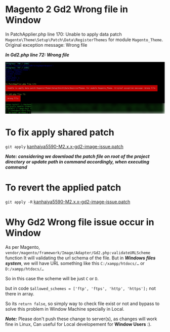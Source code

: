 # Magento 2 Gd2 Wrong file in Window
In PatchApplier.php line 170:  Unable to apply data patch `Magento\Theme\Setup\Patch\Data\RegisterThemes` for module `Magento_Theme`. Original exception message: Wrong file   

***In Gd2.php line 72: Wrong file***

![Error Screenshot](screenshot.png)

# To fix apply shared patch

`git apply` [kanhaiya5590-M2.x.x-gd2-image-issue.patch](kanhaiya5590-M2.x.x-gd2-image-issue.patch)

 ***Note: considering we download the patch file on root of the project directory or update path in command accordingly, when executing command***
 
 
 # To revert the applied patch
 `git apply -R` [kanhaiya5590-M2.x.x-gd2-image-issue.patch](kanhaiya5590-M2.x.x-gd2-image-issue.patch)

# Why  Gd2 Wrong file issue occur in Window
As per Magento, `vendor/magento/framework/Image/Adapter/Gd2.php:validateURLScheme` function 
It will validating the url schema of the file. But in ***Windows files system***, we will have URL something like this `C:/xampp/htdocs/…` or `D:/xampp/htdocs/…`

So in this case the scheme will be just `C` or `D`. 

but in code `$allowed_schemes = ['ftp', 'ftps', 'http', 'https'];` not there in array. 

So its `return false`, so simply way to check file exist or not and bypass to solve this problem in Window Machine specially in Local.

***Note:*** Please don't push these change to server(s), as changes will work fine in Linux, Can useful for Local developement for **Window Users** :).

